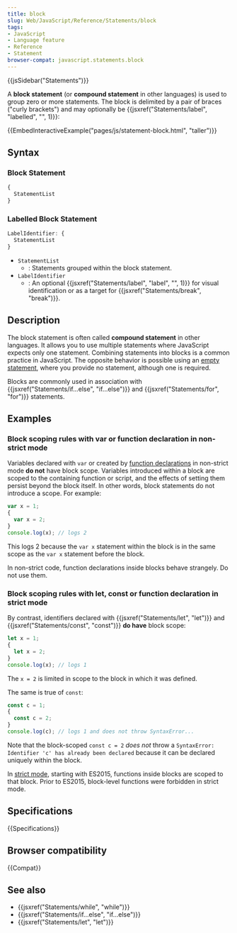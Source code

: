 ```yaml
---
title: block
slug: Web/JavaScript/Reference/Statements/block
tags:
- JavaScript
- Language feature
- Reference
- Statement
browser-compat: javascript.statements.block
---
```

{{jsSidebar("Statements")}}

A **block statement** (or **compound statement** in other languages) is used to
group zero or more statements. The block is delimited by a pair of braces
("curly brackets") and may optionally be
{{jsxref("Statements/label", "labelled",
  "", 1)}}:

{{EmbedInteractiveExample("pages/js/statement-block.html", "taller")}}

## Syntax

### Block Statement

```js
{
  StatementList
}
```

### Labelled Block Statement

```js
LabelIdentifier: {
  StatementList
}
```

- `StatementList`
  - : Statements grouped within the block statement.
- `LabelIdentifier`
  - : An optional {{jsxref("Statements/label", "label", "", 1)}}
    for visual identification or as a target for
    {{jsxref("Statements/break", "break")}}.

## Description

The block statement is often called **compound statement** in other languages.
It allows you to use multiple statements where JavaScript expects only one
statement. Combining statements into blocks is a common practice in JavaScript.
The opposite behavior is possible using an
[empty statement](/en-US/docs/Web/JavaScript/Reference/Statements/Empty), where
you provide no statement, although one is required.

Blocks are commonly used in association with
{{jsxref("Statements/if...else",
  "if...else")}} and
{{jsxref("Statements/for", "for")}} statements.

## Examples

### Block scoping rules with var or function declaration in non-strict mode

Variables declared with `var` or created by
[function declarations](/en-US/docs/Web/JavaScript/Reference/Statements/function)
in non-strict mode **do not** have block scope. Variables introduced within a
block are scoped to the containing function or script, and the effects of
setting them persist beyond the block itself. In other words, block statements
do not introduce a scope. For example:

```js example-bad
var x = 1;
{
  var x = 2;
}
console.log(x); // logs 2
```

This logs 2 because the `var x` statement within the block is in the same scope
as the `var x` statement before the block.

In non-strict code, function declarations inside blocks behave strangely. Do not
use them.

### Block scoping rules with let, const or function declaration in strict mode

By contrast, identifiers declared with
{{jsxref("Statements/let", "let")}} and
{{jsxref("Statements/const", "const")}} **do have** block scope:

```js
let x = 1;
{
  let x = 2;
}
console.log(x); // logs 1
```

The `x = 2` is limited in scope to the block in which it was defined.

The same is true of `const`:

```js
const c = 1;
{
  const c = 2;
}
console.log(c); // logs 1 and does not throw SyntaxError...
```

Note that the block-scoped `const c = 2` _does not_ throw a
`SyntaxError: Identifier 'c' has already been declared` because it can be
declared uniquely within the block.

In [strict mode](/en-US/docs/Web/JavaScript/Reference/Strict_mode), starting
with ES2015, functions inside blocks are scoped to that block. Prior to ES2015,
block-level functions were forbidden in strict mode.

## Specifications

{{Specifications}}

## Browser compatibility

{{Compat}}

## See also

- {{jsxref("Statements/while", "while")}}
- {{jsxref("Statements/if...else", "if...else")}}
- {{jsxref("Statements/let", "let")}}
